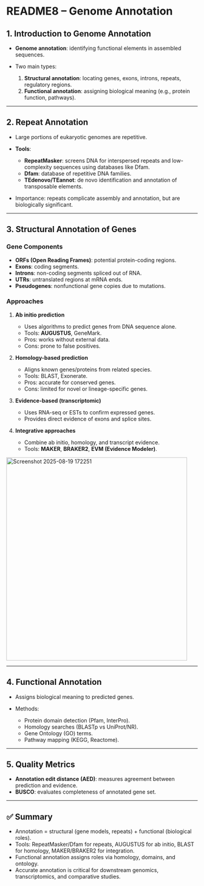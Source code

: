 # README8 – Genome Annotation

## 1. Introduction to Genome Annotation

* **Genome annotation**: identifying functional elements in assembled sequences.
* Two main types:

  1. **Structural annotation**: locating genes, exons, introns, repeats, regulatory regions.
  2. **Functional annotation**: assigning biological meaning (e.g., protein function, pathways).

---

## 2. Repeat Annotation

* Large portions of eukaryotic genomes are repetitive.
* **Tools**:

  * **RepeatMasker**: screens DNA for interspersed repeats and low-complexity sequences using databases like Dfam.
  * **Dfam**: database of repetitive DNA families.
  * **TEdenovo/TEannot**: de novo identification and annotation of transposable elements.
* Importance: repeats complicate assembly and annotation, but are biologically significant.

---

## 3. Structural Annotation of Genes

### Gene Components

* **ORFs (Open Reading Frames)**: potential protein-coding regions.
* **Exons**: coding segments.
* **Introns**: non-coding segments spliced out of RNA.
* **UTRs**: untranslated regions at mRNA ends.
* **Pseudogenes**: nonfunctional gene copies due to mutations.

### Approaches

1. **Ab initio prediction**

   * Uses algorithms to predict genes from DNA sequence alone.
   * Tools: **AUGUSTUS**, GeneMark.
   * Pros: works without external data.
   * Cons: prone to false positives.

2. **Homology-based prediction**

   * Aligns known genes/proteins from related species.
   * Tools: BLAST, Exonerate.
   * Pros: accurate for conserved genes.
   * Cons: limited for novel or lineage-specific genes.

3. **Evidence-based (transcriptomic)**

   * Uses RNA-seq or ESTs to confirm expressed genes.
   * Provides direct evidence of exons and splice sites.

4. **Integrative approaches**

   * Combine ab initio, homology, and transcript evidence.
   * Tools: **MAKER**, **BRAKER2**, **EVM (Evidence Modeler)**.

<img width="476" height="535" alt="Screenshot 2025-08-19 172251" src="https://github.com/user-attachments/assets/e0ca857e-b708-43dc-93cc-af91667b4e14" />

---

## 4. Functional Annotation

* Assigns biological meaning to predicted genes.
* Methods:

  * Protein domain detection (Pfam, InterPro).
  * Homology searches (BLASTp vs UniProt/NR).
  * Gene Ontology (GO) terms.
  * Pathway mapping (KEGG, Reactome).

---

## 5. Quality Metrics

* **Annotation edit distance (AED)**: measures agreement between prediction and evidence.
* **BUSCO**: evaluates completeness of annotated gene set.

---

## ✅ Summary

* Annotation = structural (gene models, repeats) + functional (biological roles).
* Tools: RepeatMasker/Dfam for repeats, AUGUSTUS for ab initio, BLAST for homology, MAKER/BRAKER2 for integration.
* Functional annotation assigns roles via homology, domains, and ontology.
* Accurate annotation is critical for downstream genomics, transcriptomics, and comparative studies.

